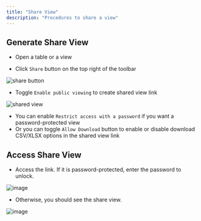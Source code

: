 ```yaml
---
title: "Share View"
description: "Procedures to share a view"
---
```


## Generate Share View

- Open a table or a view

- Click `Share` button on the top right of the toolbar

![share button](https://github.com/nocodb/nocodb/assets/86527202/86d7d8c7-9ed8-4429-a9b8-d08c777e9579)

- Toggle `Enable public viewing` to create shared view link

![shared view](https://github.com/nocodb/nocodb/assets/86527202/5af71246-72cc-4516-ba35-590035f73d8e)

- You can enable `Restrict access with a password` if you want a password-protected view
- Or you can toggle `Allow Download` button to enable or disable download CSV/XLSX options in the shared view link


## Access Share View

- Access the link. If it is password-protected, enter the password to unlock.

![image](https://user-images.githubusercontent.com/35857179/194690379-e3d89df6-d9c1-4d9d-9e8c-7e59c3978d31.png)

- Otherwise, you should see the share view.

![image](https://user-images.githubusercontent.com/35857179/194690389-5b78e236-aacc-49c2-898e-110f95edd1e5.png)
